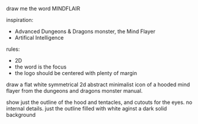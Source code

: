 draw me the word MINDFLAIR

inspiration:
- Advanced Dungeons & Dragons monster, the Mind Flayer
- Artifical Intelligence

rules:
- 2D
- the word is the focus
- the logo should be centered with plenty of margin


draw a flat white symmetrical 2d abstract minimalist icon of a hooded mind flayer from the dungeons and dragons monster manual.

show just the outline of the hood and tentacles, and cutouts for the eyes.
no internal details. 
just the outline filled with white aginst a dark solid background